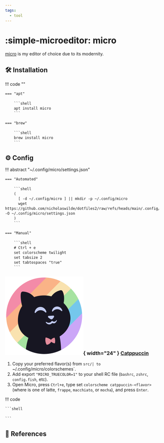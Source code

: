 ```yaml
---
tags:
  - tool
---
```

# :simple-microeditor: micro

[micro][1] is my editor of choice due to its modernity.

## :hammer_and_wrench: Installation

!!! code ""

    === "apt"
    
        ```shell
        apt install micro
        ```

    === "brew"

        ```shell
        brew install micro
        ```

## :gear: Config

!!! abstract "~/.config/micro/settings.json"

    === "Automated"

        ```shell
        (
          [ -d ~/.config/micro ] || mkdir -p ~/.config/micro
          wget https://github.com/nicholaswilde/dotfiles2/raw/refs/heads/main/.config/micro/settings.json -O ~/.config/micro/settings.json
        )
        ```

    === "Manual"

        ```shell
        # Ctrl + e
        set colorscheme twilight
        set tabsize 2
        set tabtospaces "true"
        ```
### ![catppuuccin](https://raw.githubusercontent.com/catppuccin/website/refs/heads/main/public/favicon.png){ width="24" } [Catppuccin][2]

1. Copy your preferred flavor(s) from `src/| to `~/.config/micro/colorschemes`.
2. Add export `"MICRO_TRUECOLOR=1"` to your shell RC file (`bashrc`, `zshrc`, `config.fish`, etc).
3. Open Micro, press `Ctrl+e`, type set `colorscheme catppuccin-<flavor>` (where <flavor> is one of latte, `frappe`, `macchiato`, or `mocha`), and press `Enter`.

!!! code

    ```shell
    
    ```

## :link: References

[1]: <https://micro-editor.github.io/>
[2]: <https://github.com/catppuccin/micro>
